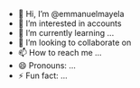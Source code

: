 - 👋 Hi, I’m @emmanuelmayela
- 👀 I’m interested in accounts
- 🌱 I’m currently learning ...
- 💞️ I’m looking to collaborate on 
- 📫 How to reach me ...
- 😄 Pronouns: ...
- ⚡ Fun fact: ...

<!---
emmanuelmayela/emmanuelmayela is a ✨ special ✨ repository because its `README.md` (this file) appears on your GitHub profile.
You can click the Preview link to take a look at your changes.
--->
